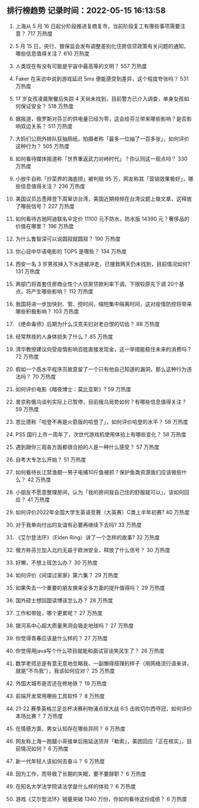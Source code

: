 
## 排行榜趋势 记录时间：2022-05-15 16:13:58
  
  1. 上海从 5 月 16 日起分阶段推进复商复市，当前阶段复工有哪些事项需要注意？ 717 万热度
    
  2. 5 月 15 日，央行、银保监会发布调整差别化住房信贷政策有关问题的通知，哪些信息值得关注？ 610 万热度
    
  3. 人类现在有没有可能是宇宙中最高等的文明？ 557 万热度
    
  4. Faker 在采访中说到游戏延迟 5ms 便能感受到差异，这个程度夸张吗？ 531 万热度
    
  5. 17 岁女孩凌晨聚餐后失踪 4 天尚未找到，目前警方已介入调查，单身女孩如何保证安全？ 518 万热度
    
  6. 据报道，俄罗斯对芬兰的供电量已经为零，这会给芬兰带来哪些影响？是否影响双边关系？ 511 万热度
    
  7. 大妈们公厕外排队狂抽厕纸，拍摄者称「最多一位抽了一百多张」，如何评价这种行为？ 505 万热度
    
  8. 如何看待媒体报道称「世界重返武力对峙时代」？你认同这一观点吗？ 330 万热度
    
  9. 小放牛自称「炒菜界的海底捞」被判赔 95 万，网友称其「营销效果极好」，哪些信息值得关注？ 236 万热度
    
  10. 美国议员怂恿拜登下周窜访台湾，美国近期频频在台湾议题上做文章，这释放了哪些信号？ 227 万热度
    
  11. 如何看待古驰阿迪联名伞定价 11100 元不防水，防水版 14390 元？奢侈品的价值在哪里？ 196 万热度
    
  12. 为什么鲁智深可以说圆寂就圆寂？ 190 万热度
    
  13. 你心目中华语电影的 TOP5 是哪些？ 134 万热度
    
  14. 西安一名 3 岁男孩掉入下水道被冲走，已搜救两天仍未找到，目前情况如何? 131 万热度
    
  15. 两部门将首套住房商业性个人住房贷款利率下调，下限较原先下调 20个基点，将产生哪些影响？ 112 万热度
    
  16. 我国将进一步加快封、管、控时间，缩短集中隔离时间，这对疫情防控将带来哪些积极影响？ 103 万热度
    
  17. 《绝命毒师》后期为什么汉克夫妇对老白恨的切齿？ 88 万热度
    
  18. 经常熬夜的人身体损失了什么？ 85 万热度
    
  19. 清华教授建议向受疫情影响百姓直接发现金，这一举措能稳住未来的消费吗？ 72 万热度
    
  20. 假如一个高水平程序员故意留了一个只有他自己知道的漏洞，那么这种行为违法吗？ 70 万热度
    
  21. 如何评价电影《暗夜博士：莫比亚斯》? 59 万热度
    
  22. 普京称俄乌谈判实际上已暂停，目前俄乌局势如何？有哪些信息值得关注？ 59 万热度
    
  23. 恩比德称「哈登不再是火箭版的哈登了」，如何评价哈登的水平？ 58 万热度
    
  24. PS5 国行上市一周年了，次世代游戏机使用体验上有哪些变化？ 58 万热度
    
  25. 遇到跟你三观各方面都很合拍的人是一种什么感受？ 57 万热度
    
  26. 自考大专怎么开始？ 51 万热度
    
  27. 如何看待长江禁渔期一男子电捕10斤鱼被抓？保护鱼类资源我们应该做些什么？ 42 万热度
    
  28. 小朋友不愿意整理房间，认为「我的房间我自己住的舒服就可以」，该如何回应？ 41 万热度
    
  29. 如何评价2022年全国大学生英语竞赛（大英赛）C类上半年初赛? 40 万热度
    
  30. 对于我单向付出的友谊有必要再继续下去吗? 33 万热度
    
  31. 《艾尔登法环》（Elden Ring）讲了一个怎样的故事? 32 万热度
    
  32. 俄方称芬兰加入北约无益于欧洲安全，释放了什么信号？ 30 万热度
    
  33. 好懒，不想上班怎么办？ 30 万热度
    
  34. 如何评价《间谍过家家》第六集？ 29 万热度
    
  35. 如果失去一个重要的朋友换来全多方面的提升值得吗？ 29 万热度
    
  36. 国外硕士想回国读博该怎么办？ 28 万热度
    
  37. 工作和带娃，哪个更累呢？ 27 万热度
    
  38. 银河系中心超大质量黑洞会吸走地球吗？ 27 万热度
    
  39. 你觉得青春应该是什么样的？ 27 万热度
    
  40. 你觉得用java写个什么项目就能和面试官谈笑风生了？ 26 万热度
    
  41. 数学老师总是有意无意地忽略我，一副懒得搭理的样子（用网络流行语来讲，就是“不鸟我”），我该如何应对？ 25 万热度
    
  42. 外国大城市是否还在修地铁？ 19 万热度
    
  43. 前端开发常用哪些工具软件？ 8 万热度
    
  44. 21-22 赛季英格兰足总杯决赛利物浦点球大战 6:5 击败切尔西夺冠，如何评价本场比赛？ 7 万热度
    
  45. 在情感方面，男女认知存在哪些异同？ 6 万热度
    
  46. 网友称上海一跑腿小哥接单后拖延送货并「勒索」，美团回应「正在核实」，目前情况如何？ 6 万热度
    
  47. 新一代年轻人该如何去奋斗？ 6 万热度
    
  48. 因为工作，而导致了长期的失眠，要不要辞职？ 6 万热度
    
  49. 在知名大学法学院读法学是什么样的体验？ 6 万热度
    
  50. 游戏《艾尔登法环》销量突破 1340 万份，你如何看待这份成绩？ 6 万热度
    